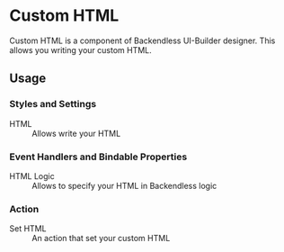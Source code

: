 # Custom HTML

Custom HTML is a component of Backendless UI-Builder designer. This allows you writing your custom HTML.

## Usage

### Styles and Settings

<dl>
<dt>HTML</dt>
<dd>Allows write your HTML</dd>
</dl>

### Event Handlers and Bindable Properties

<dl>
<dt>HTML Logic</dt>
<dd>Allows to specify your HTML in Backendless logic</dd>
</dl>

### Action
<dl>
<dt>Set HTML</dt>
<dd>An action that set your custom HTML</dd>
</dl>
